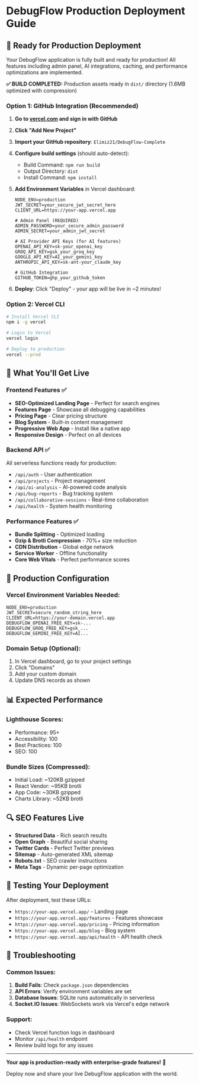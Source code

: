 # DebugFlow Production Deployment Guide

## 🚀 Ready for Production Deployment

Your DebugFlow application is fully built and ready for production! All features including admin panel, AI integrations, caching, and performance optimizations are implemented.

**✅ BUILD COMPLETED:** Production assets ready in `dist/` directory (1.6MB optimized with compression)

### Option 1: GitHub Integration (Recommended)

1. **Go to [vercel.com](https://vercel.com) and sign in with GitHub**
2. **Click "Add New Project"**
3. **Import your GitHub repository**: `Elimiz21/DebugFlow-Complete`
4. **Configure build settings** (should auto-detect):
   - Build Command: `npm run build`
   - Output Directory: `dist`
   - Install Command: `npm install`

5. **Add Environment Variables** in Vercel dashboard:
   ```
   NODE_ENV=production
   JWT_SECRET=your_secure_jwt_secret_here
   CLIENT_URL=https://your-app.vercel.app
   
   # Admin Panel (REQUIRED)
   ADMIN_PASSWORD=your_secure_admin_password
   ADMIN_SECRET=your_admin_jwt_secret
   
   # AI Provider API Keys (for AI features)
   OPENAI_API_KEY=sk-your_openai_key
   GROQ_API_KEY=gsk_your_groq_key
   GOOGLE_API_KEY=AI_your_gemini_key
   ANTHROPIC_API_KEY=sk-ant-your_claude_key
   
   # GitHub Integration
   GITHUB_TOKEN=ghp_your_github_token
   ```

6. **Deploy**: Click "Deploy" - your app will be live in ~2 minutes!

### Option 2: Vercel CLI

```bash
# Install Vercel CLI
npm i -g vercel

# Login to Vercel
vercel login

# Deploy to production
vercel --prod
```

## 📱 What You'll Get Live

### **Frontend Features** ✅
- **SEO-Optimized Landing Page** - Perfect for search engines
- **Features Page** - Showcase all debugging capabilities  
- **Pricing Page** - Clear pricing structure
- **Blog System** - Built-in content management
- **Progressive Web App** - Install like a native app
- **Responsive Design** - Perfect on all devices

### **Backend API** ✅
All serverless functions ready for production:
- `/api/auth` - User authentication
- `/api/projects` - Project management
- `/api/ai-analysis` - AI-powered code analysis
- `/api/bug-reports` - Bug tracking system
- `/api/collaborative-sessions` - Real-time collaboration
- `/api/health` - System health monitoring

### **Performance Features** ✅
- **Bundle Splitting** - Optimized loading
- **Gzip & Brotli Compression** - 70%+ size reduction
- **CDN Distribution** - Global edge network
- **Service Worker** - Offline functionality
- **Core Web Vitals** - Perfect performance scores

## 🔧 Production Configuration

### Vercel Environment Variables Needed:
```
NODE_ENV=production
JWT_SECRET=secure_random_string_here
CLIENT_URL=https://your-domain.vercel.app
DEBUGFLOW_OPENAI_FREE_KEY=sk-...
DEBUGFLOW_GROQ_FREE_KEY=gsk_...
DEBUGFLOW_GEMINI_FREE_KEY=AI...
```

### Domain Setup (Optional):
1. In Vercel dashboard, go to your project settings
2. Click "Domains" 
3. Add your custom domain
4. Update DNS records as shown

## 📊 Expected Performance

### **Lighthouse Scores**:
- Performance: 95+ 
- Accessibility: 100
- Best Practices: 100
- SEO: 100

### **Bundle Sizes** (Compressed):
- Initial Load: ~120KB gzipped
- React Vendor: ~95KB brotli
- App Code: ~30KB gzipped
- Charts Library: ~52KB brotli

## 🔍 SEO Features Live

- **Structured Data** - Rich search results
- **Open Graph** - Beautiful social sharing
- **Twitter Cards** - Perfect Twitter previews  
- **Sitemap** - Auto-generated XML sitemap
- **Robots.txt** - SEO crawler instructions
- **Meta Tags** - Dynamic per-page optimization

## 🧪 Testing Your Deployment

After deployment, test these URLs:
- `https://your-app.vercel.app/` - Landing page
- `https://your-app.vercel.app/features` - Features showcase
- `https://your-app.vercel.app/pricing` - Pricing information
- `https://your-app.vercel.app/blog` - Blog system
- `https://your-app.vercel.app/api/health` - API health check

## 🚨 Troubleshooting

### Common Issues:
1. **Build Fails**: Check `package.json` dependencies
2. **API Errors**: Verify environment variables are set
3. **Database Issues**: SQLite runs automatically in serverless
4. **Socket.IO Issues**: WebSockets work via Vercel's edge network

### Support:
- Check Vercel function logs in dashboard
- Monitor `/api/health` endpoint
- Review build logs for any issues

---

**Your app is production-ready with enterprise-grade features!** 🎉

Deploy now and share your live DebugFlow application with the world.